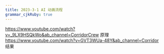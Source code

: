 ```yaml
---
title: 2023-3-1 AI 动画流程
grammar_cjkRuby: true
---
```



https://www.youtube.com/watch?v=_9LX9HSQkWo&ab_channel=CorridorCrew
原理
https://www.youtube.com/watch?v=GVT3WUa-48Y&ab_channel=Corridor 结果